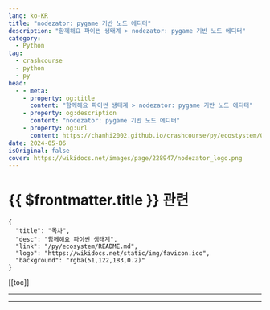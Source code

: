```yaml
---
lang: ko-KR
title: "nodezator: pygame 기반 노드 에디터"
description: "함께해요 파이썬 생태계 > nodezator: pygame 기반 노드 에디터"
category:
  - Python
tag: 
  - crashcourse
  - python
  - py
head:
  - - meta:
    - property: og:title
      content: "함께해요 파이썬 생태계 > nodezator: pygame 기반 노드 에디터"
    - property: og:description
      content: "nodezator: pygame 기반 노드 에디터"
    - property: og:url
      content: https://chanhi2002.github.io/crashcourse/py/ecostystem/04/nodezator.html
date: 2024-05-06
isOriginal: false
cover: https://wikidocs.net/images/page/228947/nodezator_logo.png
---
```


# {{ $frontmatter.title }} 관련

```component VPCard
{
  "title": "목차",
  "desc": "함께해요 파이썬 생태계",
  "link": "/py/ecosystem/README.md",
  "logo": "https://wikidocs.net/static/img/favicon.ico",
  "background": "rgba(51,122,183,0.2)"
}
```

[[toc]]

---

<SiteInfo
  name="nodezator: pygame 기반 노드 에디터 | WikiDocs"
  desc="함께해요 파이썬 생태계"
  url="https://wikidocs.net/228947"
  logo="https://wikidocs.net/static/img/favicon.ico"
  preview="https://wikidocs.net/images/page/228947/nodezator_logo.png"/>

<!-- TODO: 작성 -->

---
